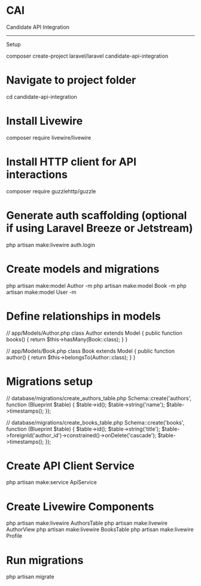 # CAI
Candidate API Integration

--------------------------------------

Setup 

composer create-project laravel/laravel candidate-api-integration

# Navigate to project folder
cd candidate-api-integration

# Install Livewire
composer require livewire/livewire

# Install HTTP client for API interactions
composer require guzzlehttp/guzzle

# Generate auth scaffolding (optional if using Laravel Breeze or Jetstream)
php artisan make:livewire auth.login

# Create models and migrations
php artisan make:model Author -m
php artisan make:model Book -m
php artisan make:model User -m

# Define relationships in models

// app/Models/Author.php
class Author extends Model {
    public function books() {
        return $this->hasMany(Book::class);
    }
}

// app/Models/Book.php
class Book extends Model {
    public function author() {
        return $this->belongsTo(Author::class);
    }
}

# Migrations setup

// database/migrations/create_authors_table.php
Schema::create('authors', function (Blueprint $table) {
    $table->id();
    $table->string('name');
    $table->timestamps();
});

// database/migrations/create_books_table.php
Schema::create('books', function (Blueprint $table) {
    $table->id();
    $table->string('title');
    $table->foreignId('author_id')->constrained()->onDelete('cascade');
    $table->timestamps();
});

# Create API Client Service
php artisan make:service ApiService

# Create Livewire Components
php artisan make:livewire AuthorsTable
php artisan make:livewire AuthorView
php artisan make:livewire BooksTable
php artisan make:livewire Profile

# Run migrations
php artisan migrate

